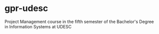 # gpr-udesc
Project Management course in the fifth semester of the Bachelor's Degree in Information Systems at UDESC
